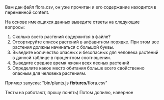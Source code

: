 Вам дан файл flora.csv, он уже прочитан и его содержание находится в переменной content.

На основе имеющихся данных выведите ответы на следующие вопросы:

1. Сколько всего растений содержится в файле?
2. Отсортируйте список растений в алфавитном порядке. При этом все растения должны начинаться с большой буквы.
3. Выведите количество опасных и безопасных для человека растений в данной таблице в процентном соотношении.
4. Выведите среднее время жизни всех лесных растений
5. Определите какое место обитания больше всего свойственно опасным для человека растениям.

Пример запуска: "bin/plants.js __fixtures__/flora.csv"

Тесты на работают, прошу понять) Потом допилю, наверное
